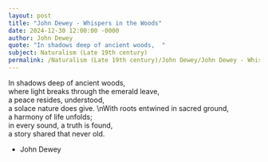 ```yaml
---
layout: post
title: "John Dewey - Whispers in the Woods"
date: 2024-12-30 12:00:00 -0000
author: John Dewey
quote: "In shadows deep of ancient woods,  "
subject: Naturalism (Late 19th century)
permalink: /Naturalism (Late 19th century)/John Dewey/John Dewey - Whispers in the Woods
---
```


In shadows deep of ancient woods,  
where light breaks through the emerald leave,  
a peace resides, understood,  
a solace nature does give.
\nWith roots entwined in sacred ground,  
a harmony of life unfolds;  
in every sound, a truth is found,  
a story shared that never old.

- John Dewey
